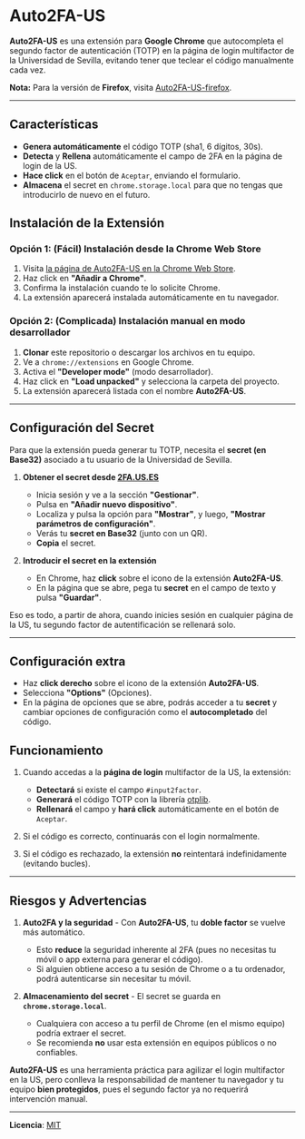 # Auto2FA-US

**Auto2FA-US** es una extensión para **Google Chrome** que autocompleta el segundo factor de autenticación (TOTP) en la página de login multifactor de la Universidad de Sevilla, evitando tener que teclear el código manualmente cada vez.

**Nota:** Para la versión de **Firefox**, visita [Auto2FA-US-firefox](https://github.com/Jevimartinez/Auto2FA-US-firefox).

---

## Características

- **Genera automáticamente** el código TOTP (sha1, 6 dígitos, 30s).
- **Detecta** y **Rellena** automáticamente el campo de 2FA en la página de login de la US.
- **Hace click** en el botón de `Aceptar`, enviando el formulario.
- **Almacena** el secret en `chrome.storage.local` para que no tengas que introducirlo de nuevo en el futuro.

## Instalación de la Extensión

### Opción 1: (Fácil) Instalación desde la Chrome Web Store

1. Visita [la página de Auto2FA-US en la Chrome Web Store](https://chromewebstore.google.com/detail/auto2fa-us/idjolbpjljhggpdpaabghlneamejpfff).
2. Haz click en **"Añadir a Chrome"**.
3. Confirma la instalación cuando te lo solicite Chrome.
4. La extensión aparecerá instalada automáticamente en tu navegador.

### Opción 2: (Complicada) Instalación manual en modo desarrollador

1. **Clonar** este repositorio o descargar los archivos en tu equipo.
2. Ve a `chrome://extensions` en Google Chrome.
3. Activa el **"Developer mode"** (modo desarrollador).
4. Haz click en **"Load unpacked"** y selecciona la carpeta del proyecto.
5. La extensión aparecerá listada con el nombre **Auto2FA-US**.

---

## Configuración del Secret

Para que la extensión pueda generar tu TOTP, necesita el **secret (en Base32)** asociado a tu usuario de la Universidad de Sevilla.

1. **Obtener el secret desde [2FA.US.ES](https://2fa.us.es/)**
    - Inicia sesión y ve a la sección **"Gestionar"**.
    - Pulsa en **"Añadir nuevo dispositivo"**.
    - Localiza y pulsa la opción para **"Mostrar"**, y luego, **"Mostrar parámetros de configuración"**. 
    - Verás tu **secret en Base32** (junto con un QR). 
    - **Copia** el secret.

2. **Introducir el secret en la extensión**
    - En Chrome, haz **click** sobre el icono de la extensión **Auto2FA-US**.
    - En la página que se abre, pega tu **secret** en el campo de texto y pulsa **"Guardar"**.

Eso es todo, a partir de ahora, cuando inicies sesión en cualquier página de la US, tu segundo factor de autentificación se rellenará solo.

---

## Configuración extra

- Haz **click derecho** sobre el icono de la extensión **Auto2FA-US**.
- Selecciona **"Options"** (Opciones).
- En la página de opciones que se abre, podrás acceder a tu **secret** y cambiar opciones de configuración como el **autocompletado** del código.

## Funcionamiento

1. Cuando accedas a la **página de login** multifactor de la US, la extensión:
    - **Detectará** si existe el campo `#input2factor`.
    - **Generará** el código TOTP con la librería [otplib](https://github.com/yeojz/otplib).
    - **Rellenará** el campo y **hará click** automáticamente en el botón de `Aceptar`.

2. Si el código es correcto, continuarás con el login normalmente. 
3. Si el código es rechazado, la extensión **no** reintentará indefinidamente (evitando bucles).

---

## Riesgos y Advertencias

1. **Auto2FA y la seguridad** - Con **Auto2FA-US**, tu **doble factor** se vuelve más automático. 
    - Esto **reduce** la seguridad inherente al 2FA (pues no necesitas tu móvil o app externa para generar el código). 
    - Si alguien obtiene acceso a tu sesión de Chrome o a tu ordenador, podrá autenticarse sin necesitar tu móvil.

2. **Almacenamiento del secret** - El secret se guarda en **`chrome.storage.local`**. 
    - Cualquiera con acceso a tu perfil de Chrome (en el mismo equipo) podría extraer el secret. 
    - Se recomienda **no** usar esta extensión en equipos públicos o no confiables.

**Auto2FA-US** es una herramienta práctica para agilizar el login multifactor en la US, pero conlleva la responsabilidad de mantener tu navegador y tu equipo **bien protegidos**, pues el segundo factor ya no requerirá intervención manual.

---
**Licencia**: [MIT](./LICENSE)